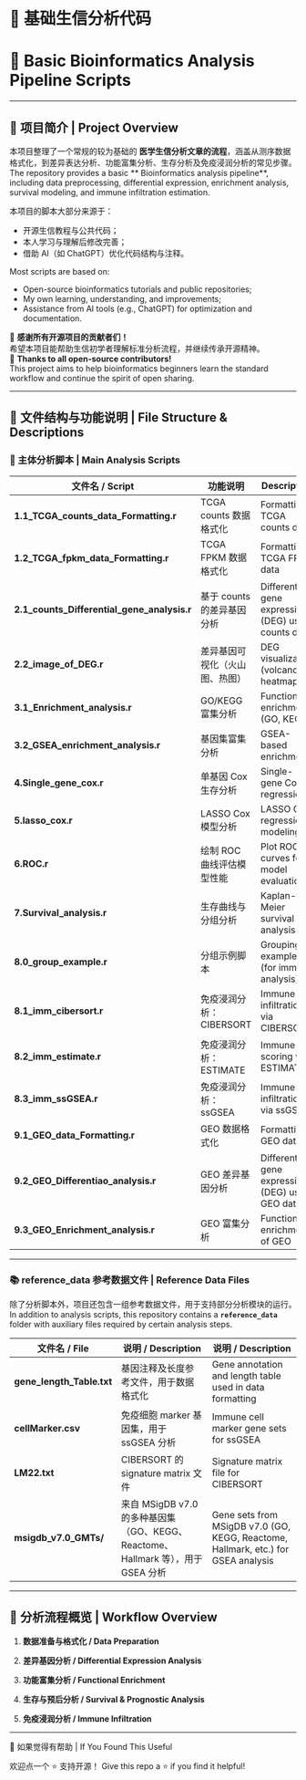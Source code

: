 # 🧬 基础生信分析代码  
# 🧬 Basic Bioinformatics Analysis Pipeline Scripts

---

## 📖 项目简介 | Project Overview

本项目整理了一个常规的较为基础的 **医学生信分析文章的流程**，涵盖从测序数据格式化，到差异表达分析、功能富集分析、生存分析及免疫浸润分析的常见步骤。  
The repository provides a basic ** Bioinformatics analysis pipeline**, including data preprocessing, differential expression, enrichment analysis, survival modeling, and immune infiltration estimation.

本项目的脚本大部分来源于：
- 开源生信教程与公共代码；
- 本人学习与理解后修改完善；
- 借助 AI（如 ChatGPT）优化代码结构与注释。  

Most scripts are based on:
- Open-source bioinformatics tutorials and public repositories;  
- My own learning, understanding, and improvements;  
- Assistance from AI tools (e.g., ChatGPT) for optimization and documentation.  

🙏 **感谢所有开源项目的贡献者们！**  
希望本项目能帮助生信初学者理解标准分析流程，并继续传承开源精神。  
🙏 **Thanks to all open-source contributors!**  
This project aims to help bioinformatics beginners learn the standard workflow and continue the spirit of open sharing.

---

## 🧩 文件结构与功能说明 | File Structure & Descriptions

### 📁 主体分析脚本 | Main Analysis Scripts

| 文件名 / Script | 功能说明 | Description |
|------------------|------------------------|------------------------|
| **1.1_TCGA_counts_data_Formatting.r** | TCGA counts 数据格式化 | Formatting TCGA counts data |
| **1.2_TCGA_fpkm_data_Formatting.r** | TCGA FPKM 数据格式化 | Formatting TCGA FPKM data |
| **2.1_counts_Differential_gene_analysis.r** | 基于 counts 的差异基因分析 | Differential gene expression (DEG) using counts data |
| **2.2_image_of_DEG.r** | 差异基因可视化（火山图、热图） | DEG visualization (volcano & heatmap) |
| **3.1_Enrichment_analysis.r** | GO/KEGG 富集分析 | Functional enrichment (GO, KEGG) |
| **3.2_GSEA_enrichment_analysis.r** | 基因集富集分析 | GSEA-based enrichment |
| **4.Single_gene_cox.r** | 单基因 Cox 生存分析 | Single-gene Cox regression |
| **5.lasso_cox.r** | LASSO Cox 模型分析 | LASSO Cox regression modeling |
| **6.ROC.r** | 绘制 ROC 曲线评估模型性能 | Plot ROC curves for model evaluation |
| **7.Survival_analysis.r** | 生存曲线与分组分析 | Kaplan-Meier survival analysis |
| **8.0_group_example.r** | 分组示例脚本 | Grouping example (for immune analysis) |
| **8.1_imm_cibersort.r** | 免疫浸润分析：CIBERSORT | Immune infiltration via CIBERSORT |
| **8.2_imm_estimate.r** | 免疫浸润分析：ESTIMATE | Immune scoring via ESTIMATE |
| **8.3_imm_ssGSEA.r** | 免疫浸润分析：ssGSEA | Immune infiltration via ssGSEA |
| **9.1_GEO_data_Formatting.r** | GEO 数据格式化 | Formatting GEO data |
| **9.2_GEO_Differentiao_analysis.r** | GEO 差异基因分析 | Differential gene expression (DEG) using GEO data |
| **9.3_GEO_Enrichment_analysis.r** | GEO 富集分析 | Functional enrichment of GEO |

---

### 📚 reference_data 参考数据文件 | Reference Data Files

除了分析脚本外，项目还包含一组参考数据文件，用于支持部分分析模块的运行。  
In addition to analysis scripts, this repository contains a **`reference_data`** folder with auxiliary files required by certain analysis steps.

| 文件名 / File | 说明 / Description | 说明 / Description |
|----------------|--------------------|--------------------|
| **gene_length_Table.txt** | 基因注释及长度参考文件，用于数据格式化 | Gene annotation and length table used in data formatting |
| **cellMarker.csv** | 免疫细胞 marker 基因集，用于 ssGSEA 分析 | Immune cell marker gene sets for ssGSEA |
| **LM22.txt** | CIBERSORT 的 signature matrix 文件 | Signature matrix file for CIBERSORT |
| **msigdb_v7.0_GMTs/** | 来自 MSigDB v7.0 的多种基因集（GO、KEGG、Reactome、Hallmark 等），用于 GSEA 分析 | Gene sets from MSigDB v7.0 (GO, KEGG, Reactome, Hallmark, etc.) for GSEA analysis |

---

## 🧠 分析流程概览 | Workflow Overview

1. **数据准备与格式化 / Data Preparation**

2. **差异基因分析 / Differential Expression Analysis**

3. **功能富集分析 / Functional Enrichment**

4. **生存与预后分析 / Survival & Prognostic Analysis**

5. **免疫浸润分析 / Immune Infiltration**

---

🌟 如果觉得有帮助 | If You Found This Useful

欢迎点一个 ⭐️ 支持开源！
Give this repo a ⭐️ if you find it helpful!

